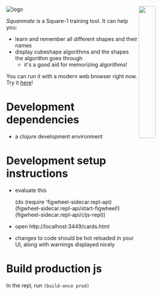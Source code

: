 <img align="right"
     width="30%"
     src="https://rawgit.com/sp3ctum/squanmate/feature/preview-image/resources/readme/shape-visualizer.png">

![logo][logolink]

*Squanmate* is a Square-1 training tool. It can help you:

* learn and remember all different shapes and their names
* display cubeshape algorithms and the shapes the algorithm goes through
  * it's a good aid for memorizing algorithms!

You can run it with a modern web browser right now.
Try it [here][applink]!

# Development dependencies
- a clojure development environment

# Development setup instructions
- evaluate this

    (do (require 'figwheel-sidecar.repl-api)
        (figwheel-sidecar.repl-api/start-figwheel!)
        (figwheel-sidecar.repl-api/cljs-repl))

- open http://localhost:3449/cards.html
- changes to code should be hot reloaded in your UI, along with warnings displayed nicely

# Build production js
In the repl, run `(build-once prod)`

[logolink]: https://rawgit.com/sp3ctum/squanmate/develop/resources/readme/logo.png
[applink]: https://rawgit.com/sp3ctum/squanmate/develop/resources/public/
